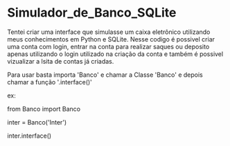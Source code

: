 # Simulador_de_Banco_SQLite
Tentei criar uma interface que simulasse um caixa eletrônico utilizando meus conhecimentos em Python e SQLite. Nesse codigo é possivel criar uma conta com login, 
entrar na conta para realizar saques ou deposito apenas utilizando o login utilizado na criação da conta e também é possivel vizualizar a lsita de contas já criadas. 

Para usar basta importa 'Banco' e chamar a Classe 'Banco' e depois chamar a função '.interface()'

ex:

from Banco import Banco

inter = Banco('Inter')

inter.interface()

